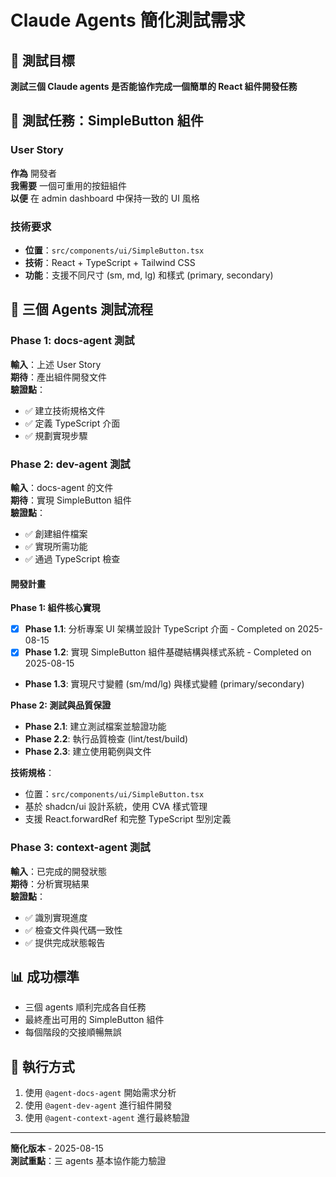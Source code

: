 # Claude Agents 簡化測試需求

## 🎯 測試目標
**測試三個 Claude agents 是否能協作完成一個簡單的 React 組件開發任務**

## 📝 測試任務：SimpleButton 組件

### User Story
**作為** 開發者  
**我需要** 一個可重用的按鈕組件  
**以便** 在 admin dashboard 中保持一致的 UI 風格

### 技術要求
- **位置**：`src/components/ui/SimpleButton.tsx`
- **技術**：React + TypeScript + Tailwind CSS
- **功能**：支援不同尺寸 (sm, md, lg) 和樣式 (primary, secondary)

## 🤖 三個 Agents 測試流程

### Phase 1: docs-agent 測試
**輸入**：上述 User Story  
**期待**：產出組件開發文件  
**驗證點**：
- ✅ 建立技術規格文件
- ✅ 定義 TypeScript 介面
- ✅ 規劃實現步驟

### Phase 2: dev-agent 測試  
**輸入**：docs-agent 的文件  
**期待**：實現 SimpleButton 組件  
**驗證點**：
- ✅ 創建組件檔案
- ✅ 實現所需功能
- ✅ 通過 TypeScript 檢查

#### 開發計畫
**Phase 1: 組件核心實現**
- [x] **Phase 1.1**: 分析專案 UI 架構並設計 TypeScript 介面 - Completed on 2025-08-15
- [x] **Phase 1.2**: 實現 SimpleButton 組件基礎結構與樣式系統 - Completed on 2025-08-15  
- **Phase 1.3**: 實現尺寸變體 (sm/md/lg) 與樣式變體 (primary/secondary)

**Phase 2: 測試與品質保證**
- **Phase 2.1**: 建立測試檔案並驗證功能
- **Phase 2.2**: 執行品質檢查 (lint/test/build)
- **Phase 2.3**: 建立使用範例與文件

**技術規格**：
- 位置：`src/components/ui/SimpleButton.tsx`
- 基於 shadcn/ui 設計系統，使用 CVA 樣式管理
- 支援 React.forwardRef 和完整 TypeScript 型別定義

### Phase 3: context-agent 測試
**輸入**：已完成的開發狀態  
**期待**：分析實現結果  
**驗證點**：
- ✅ 識別實現進度
- ✅ 檢查文件與代碼一致性
- ✅ 提供完成狀態報告

## 📊 成功標準
- 三個 agents 順利完成各自任務
- 最終產出可用的 SimpleButton 組件
- 每個階段的交接順暢無誤

## 🚀 執行方式
1. 使用 `@agent-docs-agent` 開始需求分析
2. 使用 `@agent-dev-agent` 進行組件開發  
3. 使用 `@agent-context-agent` 進行最終驗證

---
**簡化版本** - 2025-08-15  
**測試重點**：三 agents 基本協作能力驗證